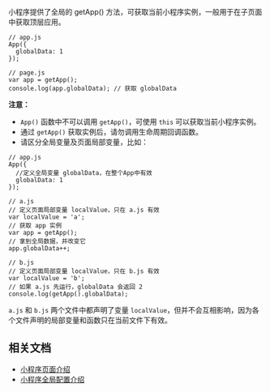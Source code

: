 小程序提供了全局的 getApp() 方法，可获取当前小程序实例，一般用于在子页面中获取顶层应用。
```
// app.js
App({
  globalData: 1
});
```
```
// page.js
var app = getApp();
console.log(app.globalData); // 获取 globalData
```
**注意：**

- `App()` 函数中不可以调用 `getApp()`，可使用 `this` 可以获取当前小程序实例。
- 通过 `getApp()` 获取实例后，请勿调用生命周期回调函数。
- 请区分全局变量及页面局部变量，比如：

```
// app.js
App({
  //定义全局变量 globalData，在整个App中有效
  globalData: 1   
});
```
```
// a.js
// 定义页面局部变量 localValue，只在 a.js 有效
var localValue = 'a';
// 获取 app 实例
var app = getApp();
// 拿到全局数据，并改变它
app.globalData++;
```
```
// b.js
// 定义页面局部变量 localValue，只在 b.js 有效
var localValue = 'b';
// 如果 a.js 先运行，globalData 会返回 2
console.log(getApp().globalData);
```
`a.js` 和 `b.js` 两个文件中都声明了变量 `localValue`，但并不会互相影响，因为各个文件声明的局部变量和函数只在当前文件下有效。

## 相关文档

- [小程序页面介绍](https://opendocs.alipay.com/mini/framework/page)
- [小程序全局配置介绍](https://opendocs.alipay.com/mini/framework/app)
